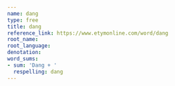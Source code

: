 ```yaml
---
name: dang
type: free
title: dang
reference_link: https://www.etymonline.com/word/dang
root_name: 
root_language: 
denotation: 
word_sums:
- sum: 'Dang + '
  respelling: dang
---
```

